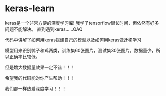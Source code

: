 # keras-learn

keras是一个非常方便的深度学习库!
我学了tensorflow很长时间，但依然有好多问题不能解决。
直到遇到keras......QAQ

代码中讲解了如何用keras搭建自己的模型以及如何用keras做迁移学习

模型用来识别鸭子和鸡两类，训练集60张图片，测试集30张图片，数据量少，所以正确率比较低。

但是增大数据量效果一定不错！！！

希望我的代码能对你产生帮助！！！

我们都一样热爱深度学习！！！

